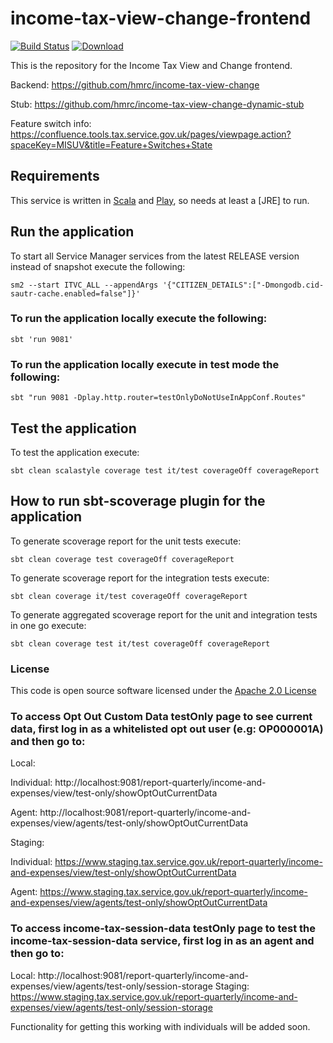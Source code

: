 # income-tax-view-change-frontend

[![Build Status](https://travis-ci.org/hmrc/income-tax-view-change-frontend.svg)](https://travis-ci.org/hmrc/income-tax-view-change-frontend) [ ![Download](https://api.bintray.com/packages/hmrc/releases/income-tax-view-change-frontend/images/download.svg) ](https://bintray.com/hmrc/releases/income-tax-view-change-frontend/_latestVersion)


This is the repository for the Income Tax View and Change frontend.

Backend: https://github.com/hmrc/income-tax-view-change

Stub: https://github.com/hmrc/income-tax-view-change-dynamic-stub

Feature switch info: https://confluence.tools.tax.service.gov.uk/pages/viewpage.action?spaceKey=MISUV&title=Feature+Switches+State

Requirements
------------

This service is written in [Scala](http://www.scala-lang.org/) and [Play](http://playframework.com/), so needs at least a [JRE] to run.


## Run the application


To start all Service Manager services from the latest RELEASE version instead of snapshot execute the following:

```
sm2 --start ITVC_ALL --appendArgs '{"CITIZEN_DETAILS":["-Dmongodb.cid-sautr-cache.enabled=false"]}'
```


### To run the application locally execute the following:

```
sbt 'run 9081'
```
### To run the application locally execute in test mode the following:

```
sbt "run 9081 -Dplay.http.router=testOnlyDoNotUseInAppConf.Routes"
```

## Test the application

To test the application execute:

```
sbt clean scalastyle coverage test it/test coverageOff coverageReport
```

## How to run sbt-scoverage plugin for the application

To generate scoverage report for the unit tests execute:

```
sbt clean coverage test coverageOff coverageReport
```

To generate scoverage report for the integration tests execute:

```
sbt clean coverage it/test coverageOff coverageReport
```

To generate aggregated scoverage report for the unit and integration tests in one go execute:

```
sbt clean coverage test it/test coverageOff coverageReport
```

### License

This code is open source software licensed under the [Apache 2.0 License]("http://www.apache.org/licenses/LICENSE-2.0.html")

### To access Opt Out Custom Data testOnly page to see current data, first log in as a whitelisted opt out user (e.g: OP000001A) and then go to:

Local:

Individual: http://localhost:9081/report-quarterly/income-and-expenses/view/test-only/showOptOutCurrentData

Agent: http://localhost:9081/report-quarterly/income-and-expenses/view/agents/test-only/showOptOutCurrentData


Staging:

Individual: https://www.staging.tax.service.gov.uk/report-quarterly/income-and-expenses/view/test-only/showOptOutCurrentData

Agent: https://www.staging.tax.service.gov.uk/report-quarterly/income-and-expenses/view/agents/test-only/showOptOutCurrentData


### To access income-tax-session-data testOnly page to test the income-tax-session-data service, first log in as an agent and then go to:

Local: http://localhost:9081/report-quarterly/income-and-expenses/view/agents/test-only/session-storage
Staging: https://www.staging.tax.service.gov.uk/report-quarterly/income-and-expenses/view/agents/test-only/session-storage

Functionality for getting this working with individuals will be added soon.